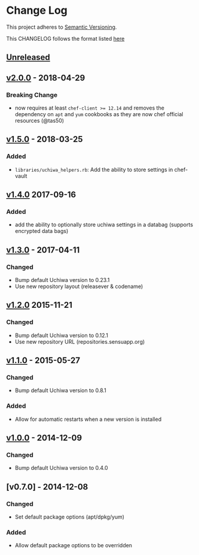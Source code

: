 # Change Log
This project adheres to [Semantic Versioning](http://semver.org/).

This CHANGELOG follows the format listed [here](https://github.com/sensu-plugins/community/blob/master/HOW_WE_CHANGELOG.md)

## [Unreleased]

## [v2.0.0] - 2018-04-29
### Breaking Change
- now requires at least `chef-client >= 12.14` and removes the dependency on `apt` and `yum` cookbooks as they are now chef official resources (@tas50)

## [v1.5.0] - 2018-03-25
### Added
- `libraries/uchiwa_helpers.rb`: Add the ability to store settings in chef-vault

## [v1.4.0] 2017-09-16
### Added
- add the ability to optionally store uchiwa settings in a databag (supports encrypted data bags)

## [v1.3.0] - 2017-04-11
### Changed
- Bump default Uchiwa version to 0.23.1
- Use new repository layout (releasever & codename)

## [v1.2.0] 2015-11-21
### Changed
- Bump default Uchiwa version to 0.12.1
- Use new repository URL (repositories.sensuapp.org)

## [v1.1.0] - 2015-05-27
### Changed
- Bump default Uchiwa version to 0.8.1

### Added
- Allow for automatic restarts when a new version is installed

## [v1.0.0] - 2014-12-09
### Changed
- Bump default Uchiwa version to 0.4.0

## [v0.7.0] - 2014-12-08
### Changed
- Set default package options (apt/dpkg/yum)

### Added
- Allow default package options to be overridden


[Unreleased]: https://github.com/sensu/uchiwa-chef/compare/v1.5.0...HEAD
[v2.0.0]: https://github.com/sensu/uchiwa-chef/compare/v1.5.0...v2.0.0
[v1.5.0]: https://github.com/sensu/uchiwa-chef/compare/v1.4.0...v1.5.0
[v1.4.0]: https://github.com/sensu/uchiwa-chef/compare/1.3.0...v1.4.0
[v1.3.0]: https://github.com/sensu/uchiwa-chef/compare/1.2.0...1.3.0
[v1.2.0]: https://github.com/sensu/uchiwa-chef/compare/1.1.0...1.2.0
[v1.1.0]: https://github.com/sensu/uchiwa-chef/compare/1.0.0...1.1.0
[v1.0.0]: https://github.com/sensu/uchiwa-chef/compare/0.7.0...1.0.0
